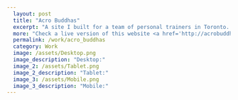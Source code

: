 ```yaml
---
  layout: post
  title: "Acro Buddhas"
  excerpt: "A site I built for a team of personal trainers in Toronto. A more robust version is in the process of being designed and is set to go live in early August."
  more: "Check a live version of this website <a href='http://acrobuddhas.github.io/'>here. </a>"
  permalink: /work/acro_buddhas
  category: Work
  image: /assets/Desktop.png
  image_description: "Desktop:"
  image_2: /assets/Tablet.png
  image_2_description: "Tablet:"
  image_3: /assets/Mobile.png
  image_3_description: "Mobile:"
---
```



